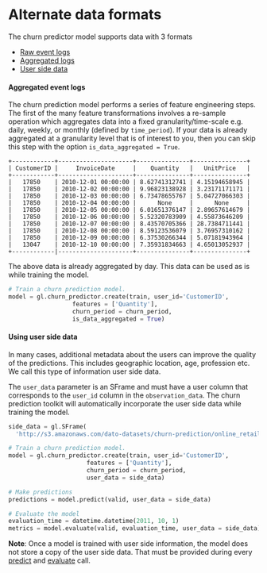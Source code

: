 <script src="../dato/js/recview.js"></script>
# Alternate data formats

The churn predictor model supports data with 3 formats
- [Raw event logs](quick-start.md)
- [Aggregated logs](#aggregated-event-logs)
- [User side data](#user-side-data)

#### <a name="aggregated-event-logs"></a> Aggregated event logs

The churn prediction model performs a series of feature engineering steps.  The
first of the many feature transformations involves a re-sample operation which
aggregates data into a fixed granularity/time-scale e.g. daily, weekly, or
monthly (defined by `time_period`). If your data is already aggregated at a
granularity level that is of interest to you, then you can skip this step with
the option `is_data_aggregated = True`.

```no-highlight
+------------+---------------------+---------------+---------------+
| CustomerID |     InvoiceDate     |    Quantity   |   UnitPrice   |
+------------+---------------------+---------------+---------------+
|   17850    | 2010-12-01 00:00:00 | 8.62741312741 | 4.15194658945 |
|   17850    | 2010-12-02 00:00:00 | 9.96823138928 | 3.23171171171 |
|   17850    | 2010-12-03 00:00:00 | 6.73478655767 | 5.04727066303 |
|   17850    | 2010-12-04 00:00:00 |      None     |      None     |
|   17850    | 2010-12-05 00:00:00 | 6.01651376147 | 2.89657614679 |
|   17850    | 2010-12-06 00:00:00 | 5.52320783909 | 4.55873646209 |
|   17850    | 2010-12-07 00:00:00 | 8.43570705366 | 28.7384711441 |
|   17850    | 2010-12-08 00:00:00 | 8.59123536079 | 3.76957310162 |
|   17850    | 2010-12-09 00:00:00 | 6.37530266344 | 5.07181943964 |
|   13047    | 2010-12-10 00:00:00 | 7.35931834663 | 4.65013052937 |
+------------|---------------------+---------------+---------------+
```

The above data is already aggregated by day. This data can be used as is while
training the model. 

```python
# Train a churn prediction model.
model = gl.churn_predictor.create(train, user_id='CustomerID', 
                  features = ['Quantity'], 
                  churn_period = churn_period, 
                  is_data_aggregated = True)
```

#### <a name="user-side-data"></a> Using user side data

In many cases, additional metadata about the users can improve the quality of
the predictions. This includes geographic location, age, profession etc. We
call this type of information user side data.

The `user_data` parameter is an SFrame and must have a user column that
corresponds to the `user_id` column in the `observation_data`.  The churn
prediction toolkit will automatically incorporate the user side data while
training the model.

```python
side_data = gl.SFrame(
  'http://s3.amazonaws.com/dato-datasets/churn-prediction/online_retail_side_data.csv')

# Train a churn prediction model.
model = gl.churn_predictor.create(train, user_id='CustomerID',
                      features = ['Quantity'],
                      churn_period = churn_period, 
                      user_data = side_data)

# Make predictions
predictions = model.predict(valid, user_data = side_data)

# Evaluate the model
evaluation_time = datetime.datetime(2011, 10, 1)
metrics = model.evaluate(valid, evaluation_time, user_data = side_data)
```

**Note**: Once a model is trained with user side information, the model does
not store a copy of the user side data. That must be provided during every
[predict](https://dato.com/products/create/docs/generated/graphlab.churn_predictor.ChurnPredictor.predict.html#graphlab.churn_predictor.ChurnPredictor.predict)
and
[evaluate](https://dato.com/products/create/docs/generated/graphlab.churn_predictor.ChurnPredictor.explain.html#graphlab.churn_predictor.ChurnPredictor.explain)
call.
